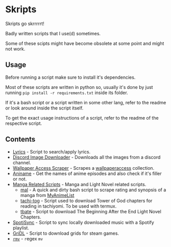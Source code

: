 # Skripts

Skripts go skrrrrrt!

Badly written scripts that I use(d) sometimes.

Some of these scipts might have become obsolete at some point and might not work.

## Usage

Before running a script make sure to install it's dependencies.

Most of these scripts are written in python so, usually it's done by just running `pip install -r requirements.txt` inside its folder.

If it's a bash script or a script written in some other lang, refer to the readme or look around inside the script itself.

To get the exact usage instructions of a script, refer to the readme of the respective script.

## Contents

- [Lyrics](./Lyrics/) - Script to search/apply lyrics.
- [Discord Image Downloader](./Discord%20Image%20Downloader/) - Downloads all the images from a discord channel.
- [Wallpaper Access Scraper](./WallpaperAccess%20Scraper/) - Scrapes a [wallpaperaccess](https://wallpaperaccess.com) collection.
- [Aniname](./Aniname/) - Get the names of anime episodes and also check if it's filler or not.
- [Manga Related Scripts](./Manga%20Related) - Manga and Light Novel related scripts.
  - [mal](./Manga%20Related/mal) - A quick and dirty bash script to scrape rating and synopsis of a manga from [MyAnimeList](https://myanimelist.net/)
  - [tachi-tog](./Manga%20Related/tachi-tog) - Script used to download Tower of God chapters for reading in tachiyomi. To be used with termux.
  - [tbate](./Manga%20Related/tbate) - Script to download The Beginning After the End Light Novel Chapters.
- [SpotiSync](./SpotiSync/) - Script to sync locally downloaded music with a Spotify playlist.
- [GriDL](./gridl) - Script to download grids for steam games.
- [`rmv`](https://github.com/s1as3r/rmv) - `r`egex `mv`
